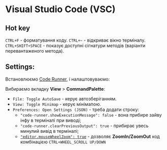 # Visual Studio Code (VSC)


## Hot key
`CTRL+F` - форматування коду.
`CTRL+~` - відкриває вікно терміналу.
`CTRL+SHIFT+SPACE` - показує доступні сігнатури методів (варіанти перевантаженого метода).



## Settings:

Встановлюємо [Code Runner](https://marketplace.visualstudio.com/items?itemName=formulahendry.code-runner), і налаштовуваємо:

Вибираємо вкладку **View** > **CommandPalette**:
* `File: Toggle AutoSave` - керує автозберіганням.
* `View: Toggle Minimap` - керує мінімапою.
* `Preferences: Open Settings (JSON)` - треба додати строку:
  * `"code-runner.showExecutionMessage": false` - вона прибире зайву інфу в терміналі при виводі;
  * `"code-runner.clearPreviousOutput": true` - прибирає увесь минулий вивід в терміналі;
  * [`"editor.mouseWheelZoom": true`](https://stackoverflow.com/a/38360205) - дозволяє **ZoomIn/ZoomOut** код комбінацією `CTRL+WHEEL_SCROLL UP/DOWN` 



